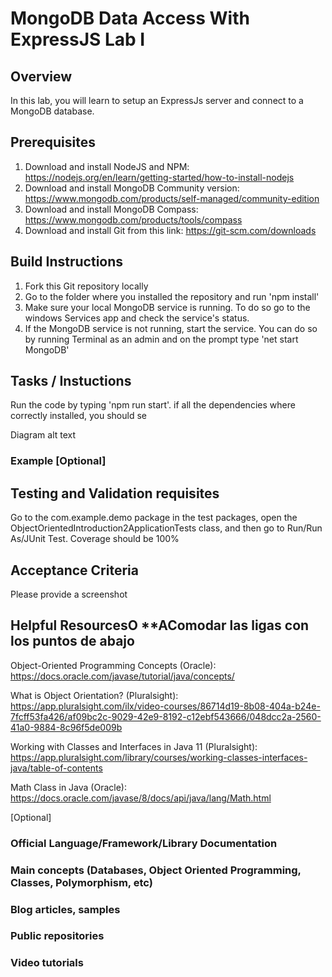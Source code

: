 

# MongoDB Data Access With ExpressJS Lab I

## Overview
In this lab, you will learn to setup an ExpressJs server and connect to a MongoDB database.

## Prerequisites

1. Download and install NodeJS and NPM: https://nodejs.org/en/learn/getting-started/how-to-install-nodejs
2. Download and install MongoDB Community version: https://www.mongodb.com/products/self-managed/community-edition
3. Download and install MongoDB Compass: https://www.mongodb.com/products/tools/compass
4. Download and install Git from this link: https://git-scm.com/downloads

## Build Instructions
1. Fork this Git repository locally
2. Go to the folder where you installed the repository and run 'npm install'
3. Make sure your local MongoDB service is running. To do so go to the windows Services app and check the service's status.
4. If the MongoDB service is not running, start the service. You can do so by running Terminal as an admin and on the prompt type 'net start MongoDB'

## Tasks / Instuctions

Run the code by typing 'npm run start'. if all the dependencies where correctly installed, you should se

Diagram
alt text


### Example [Optional]

## Testing and Validation requisites
Go to the com.example.demo package in the test packages, open the ObjectOrientedIntroduction2ApplicationTests class, and then go to Run/Run As/JUnit Test.
Coverage should be 100%

## Acceptance Criteria
Please provide a screenshot

## Helpful ResourcesO  **AComodar las ligas con los puntos de abajo
Object-Oriented Programming Concepts (Oracle): https://docs.oracle.com/javase/tutorial/java/concepts/

What is Object Orientation? (Pluralsight): https://app.pluralsight.com/ilx/video-courses/86714d19-8b08-404a-b24e-7fcff53fa426/af09bc2c-9029-42e9-8192-c12ebf543666/048dcc2a-2560-41a0-9884-8c96f5de009b

Working with Classes and Interfaces in Java 11 (Pluralsight): https://app.pluralsight.com/library/courses/working-classes-interfaces-java/table-of-contents

Math Class in Java (Oracle): https://docs.oracle.com/javase/8/docs/api/java/lang/Math.html

[Optional]
### Official Language/Framework/Library Documentation 
### Main concepts (Databases, Object Oriented Programming, Classes, Polymorphism, etc)
### Blog articles, samples
### Public repositories
### Video tutorials
 
